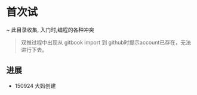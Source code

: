 # 首次试
~ 此目录收集, 入门时,编程的各种冲突
> 双推过程中出现从 gitbook import 到 github时提示account已存在，无法进行下去。

## 进展

- 150924 大妈创建